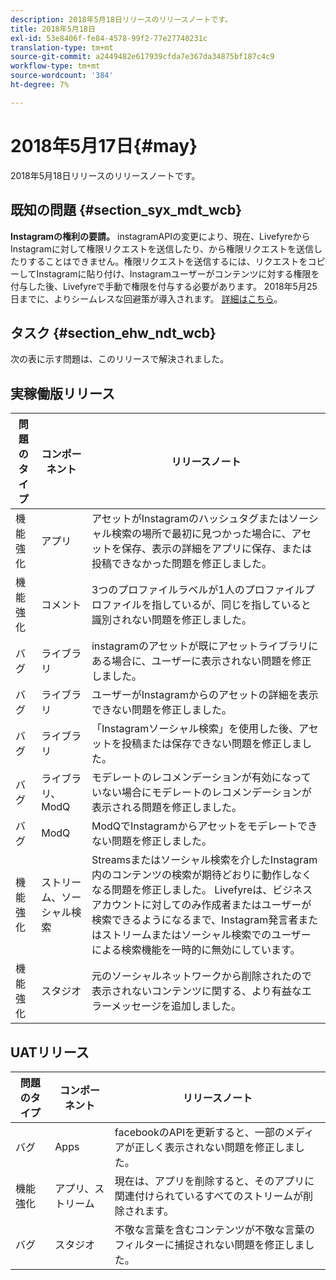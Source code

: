 ```yaml
---
description: 2018年5月18日リリースのリリースノートです。
title: 2018年5月18日
exl-id: 53e8406f-fe84-4578-99f2-77e27740231c
translation-type: tm+mt
source-git-commit: a2449482e617939cfda7e367da34875bf187c4c9
workflow-type: tm+mt
source-wordcount: '384'
ht-degree: 7%

---
```


# 2018年5月17日{#may}

2018年5月18日リリースのリリースノートです。

## 既知の問題 {#section_syx_mdt_wcb}

**Instagramの権利の要請。** instagramAPIの変更により、現在、LivefyreからInstagramに対して権限リクエストを送信したり、から権限リクエストを送信したりすることはできません。権限リクエストを送信するには、リクエストをコピーしてInstagramに貼り付け、Instagramユーザーがコンテンツに対する権限を付与した後、Livefyreで手動で権限を付与する必要があります。 2018年5月25日までに、よりシームレスな回避策が導入されます。 [詳細はこちら](/help/using/c-anouncements.md#c_anouncements)。

## タスク {#section_ehw_ndt_wcb}

次の表に示す問題は、このリリースで解決されました。

## 実稼働版リリース

| **問題のタイプ** | **コンポーネント** | **リリースノート** |
|---|---|---|
| 機能強化 | アプリ | アセットがInstagramのハッシュタグまたはソーシャル検索の場所で最初に見つかった場合に、アセットを保存、表示の詳細をアプリに保存、または投稿できなかった問題を修正しました。 |
| 機能強化 | コメント | 3つのプロファイルラベルが1人のプロファイルプロファイルを指しているが、同じを指していると識別されない問題を修正しました。 |
| バグ | ライブラリ | instagramのアセットが既にアセットライブラリにある場合に、ユーザーに表示されない問題を修正しました。 |
| バグ | ライブラリ | ユーザーがInstagramからのアセットの詳細を表示できない問題を修正しました。 |
| バグ | ライブラリ | 「Instagramソーシャル検索」を使用した後、アセットを投稿または保存できない問題を修正しました。 |
| バグ | ライブラリ、ModQ | モデレートのレコメンデーションが有効になっていない場合にモデレートのレコメンデーションが表示される問題を修正しました。 |
| バグ | ModQ | ModQでInstagramからアセットをモデレートできない問題を修正しました。 |
| 機能強化 | ストリーム、ソーシャル検索 | Streamsまたはソーシャル検索を介したInstagram内のコンテンツの検索が期待どおりに動作しなくなる問題を修正しました。 Livefyreは、ビジネスアカウントに対してのみ作成者またはユーザーが検索できるようになるまで、Instagram発言者またはストリームまたはソーシャル検索でのユーザーによる検索機能を一時的に無効にしています。 |
| 機能強化 | スタジオ | 元のソーシャルネットワークから削除されたので表示されないコンテンツに関する、より有益なエラーメッセージを追加しました。 |

## UATリリース

| **問題のタイプ** | **コンポーネント** | **リリースノート** |
|---|---|---|
| バグ | Apps | facebookのAPIを更新すると、一部のメディアが正しく表示されない問題を修正しました。 |
| 機能強化 | アプリ、ストリーム | 現在は、アプリを削除すると、そのアプリに関連付けられているすべてのストリームが削除されます。 |
| バグ | スタジオ | 不敬な言葉を含むコンテンツが不敬な言葉のフィルターに捕捉されない問題を修正しました。 |
